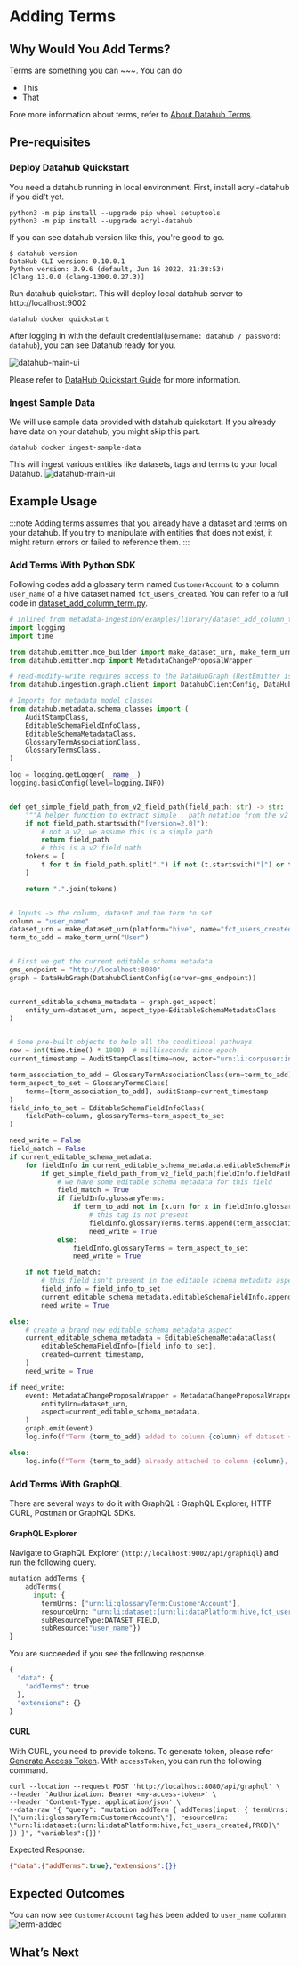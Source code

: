# Adding Terms

## Why Would You Add Terms? 
Terms are something you can ~~~. You can do 
* This
* That

Fore more information about terms, refer to [About Datahub Terms](https://datahubproject.io/docs/terms/).

## Pre-requisites

### Deploy Datahub Quickstart 
You need a datahub running in local environment. First, install acryl-datahub if you did't yet. 
```shell
python3 -m pip install --upgrade pip wheel setuptools
python3 -m pip install --upgrade acryl-datahub
```
If you can see datahub version like this, you're good to go. 
```shell
$ datahub version
DataHub CLI version: 0.10.0.1
Python version: 3.9.6 (default, Jun 16 2022, 21:38:53)
[Clang 13.0.0 (clang-1300.0.27.3)]
```

Run datahub quickstart. This will deploy local datahub server to http://localhost:9002 
```shell
datahub docker quickstart
```
After logging in with the default credential(`username: datahub / password: datahub`), you can see Datahub ready for you. 

![datahub-main-ui](../../imgs/tutorials/datahub-main-ui.png)

Please refer to [DataHub Quickstart Guide](https://datahubproject.io/docs/quickstart) for more information. 

### Ingest Sample Data
We will use sample data provided with datahub quickstart. 
If you already have data on your datahub, you might skip this part. 

```shell
datahub docker ingest-sample-data 
```
This will ingest various entities like datasets, tags and terms to your local Datahub.
![datahub-main-ui](../../imgs/tutorials/sample-ingestion.png)

## Example Usage

:::note
Adding terms assumes that you already have a dataset and terms on your datahub.
If you try to manipulate with entities that does not exist, it might return errors or failed to reference them.
:::


### Add Terms With Python SDK

Following codes add a glossary term named `CustomerAccount` to a column `user_name` of a hive dataset named `fct_users_created`.
You can refer to a full code in [dataset_add_column_term.py](https://github.com/datahub-project/datahub/blob/master/metadata-ingestion/examples/library/dataset_add_column_term.py).


```python
# inlined from metadata-ingestion/examples/library/dataset_add_column_term.py
import logging
import time

from datahub.emitter.mce_builder import make_dataset_urn, make_term_urn
from datahub.emitter.mcp import MetadataChangeProposalWrapper

# read-modify-write requires access to the DataHubGraph (RestEmitter is not enough)
from datahub.ingestion.graph.client import DatahubClientConfig, DataHubGraph

# Imports for metadata model classes
from datahub.metadata.schema_classes import (
    AuditStampClass,
    EditableSchemaFieldInfoClass,
    EditableSchemaMetadataClass,
    GlossaryTermAssociationClass,
    GlossaryTermsClass,
)

log = logging.getLogger(__name__)
logging.basicConfig(level=logging.INFO)


def get_simple_field_path_from_v2_field_path(field_path: str) -> str:
    """A helper function to extract simple . path notation from the v2 field path"""
    if not field_path.startswith("[version=2.0]"):
        # not a v2, we assume this is a simple path
        return field_path
        # this is a v2 field path
    tokens = [
        t for t in field_path.split(".") if not (t.startswith("[") or t.endswith("]"))
    ]

    return ".".join(tokens)


# Inputs -> the column, dataset and the term to set
column = "user_name"
dataset_urn = make_dataset_urn(platform="hive", name="fct_users_created", env="PROD")
term_to_add = make_term_urn("User")


# First we get the current editable schema metadata
gms_endpoint = "http://localhost:8080"
graph = DataHubGraph(DatahubClientConfig(server=gms_endpoint))


current_editable_schema_metadata = graph.get_aspect(
    entity_urn=dataset_urn, aspect_type=EditableSchemaMetadataClass
)


# Some pre-built objects to help all the conditional pathways
now = int(time.time() * 1000)  # milliseconds since epoch
current_timestamp = AuditStampClass(time=now, actor="urn:li:corpuser:ingestion")

term_association_to_add = GlossaryTermAssociationClass(urn=term_to_add)
term_aspect_to_set = GlossaryTermsClass(
    terms=[term_association_to_add], auditStamp=current_timestamp
)
field_info_to_set = EditableSchemaFieldInfoClass(
    fieldPath=column, glossaryTerms=term_aspect_to_set
)

need_write = False
field_match = False
if current_editable_schema_metadata:
    for fieldInfo in current_editable_schema_metadata.editableSchemaFieldInfo:
        if get_simple_field_path_from_v2_field_path(fieldInfo.fieldPath) == column:
            # we have some editable schema metadata for this field
            field_match = True
            if fieldInfo.glossaryTerms:
                if term_to_add not in [x.urn for x in fieldInfo.glossaryTerms.terms]:
                    # this tag is not present
                    fieldInfo.glossaryTerms.terms.append(term_association_to_add)
                    need_write = True
            else:
                fieldInfo.glossaryTerms = term_aspect_to_set
                need_write = True

    if not field_match:
        # this field isn't present in the editable schema metadata aspect, add it
        field_info = field_info_to_set
        current_editable_schema_metadata.editableSchemaFieldInfo.append(field_info)
        need_write = True

else:
    # create a brand new editable schema metadata aspect
    current_editable_schema_metadata = EditableSchemaMetadataClass(
        editableSchemaFieldInfo=[field_info_to_set],
        created=current_timestamp,
    )
    need_write = True

if need_write:
    event: MetadataChangeProposalWrapper = MetadataChangeProposalWrapper(
        entityUrn=dataset_urn,
        aspect=current_editable_schema_metadata,
    )
    graph.emit(event)
    log.info(f"Term {term_to_add} added to column {column} of dataset {dataset_urn}")

else:
    log.info(f"Term {term_to_add} already attached to column {column}, omitting write")

```

### Add Terms With GraphQL
There are several ways to do it with GraphQL : GraphQL Explorer, HTTP CURL, Postman or GraphQL SDKs. 

#### GraphQL Explorer
Navigate to GraphQL Explorer (`http://localhost:9002/api/graphiql`) and run the following query.

```python
mutation addTerms {
    addTerms(
      input: { 
        termUrns: ["urn:li:glossaryTerm:CustomerAccount"], 
        resourceUrn: "urn:li:dataset:(urn:li:dataPlatform:hive,fct_users_created,PROD)",
        subResourceType:DATASET_FIELD,
        subResource:"user_name"})
}
```
You are succeeded if you see the following response.
```python
{
  "data": {
    "addTerms": true
  },
  "extensions": {}
}
```

#### CURL

With CURL, you need to provide tokens. To generate token, please refer [Generate Access Token](http://localhost:3000/docs/dev-guides/tutorials/generate-access-token). 
With `accessToken`, you can run the following command.

```shell
curl --location --request POST 'http://localhost:8080/api/graphql' \
--header 'Authorization: Bearer <my-access-token>' \
--header 'Content-Type: application/json' \
--data-raw '{ "query": "mutation addTerm { addTerms(input: { termUrns: [\"urn:li:glossaryTerm:CustomerAccount\"], resourceUrn: \"urn:li:dataset:(urn:li:dataPlatform:hive,fct_users_created,PROD)\" }) }", "variables":{}}'
```

Expected Response:

```json
{"data":{"addTerms":true},"extensions":{}}
```

## Expected Outcomes
You can now see `CustomerAccount` tag has been added to `user_name` column. 
![term-added](../../imgs/tutorials/term-added.png)


## What’s Next

